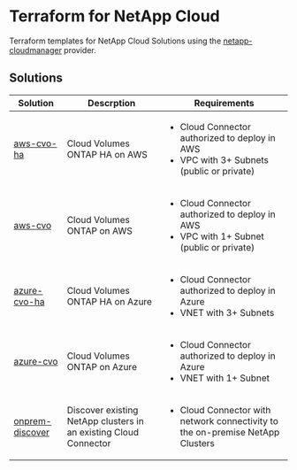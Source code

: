 # Terraform for NetApp Cloud

Terraform templates for NetApp Cloud Solutions using the [netapp-cloudmanager](https://registry.terraform.io/providers/NetApp/netapp-cloudmanager/latest) provider.

## Solutions

Solution | Descrption | Requirements |
----------|------------|--------------|
[aws-cvo-ha](aws-cvo-ha/) | Cloud Volumes ONTAP HA on AWS | <ul><li>Cloud Connector authorized to deploy in AWS</li><li>VPC with 3+ Subnets (public or private)</li></ul> |
[aws-cvo](aws-cvo/) | Cloud Volumes ONTAP on AWS | <ul><li>Cloud Connector authorized to deploy in AWS</li><li>VPC with 1+ Subnet (public or private)</li></ul> |
[azure-cvo-ha](azure-cvo-ha/) | Cloud Volumes ONTAP HA on Azure | <ul><li>Cloud Connector authorized to deploy in Azure</li><li>VNET with 3+ Subnets</li></ul> |
[azure-cvo](azure-cvo/) | Cloud Volumes ONTAP on Azure | <ul><li>Cloud Connector authorized to deploy in Azure</li><li>VNET with 1+ Subnet</li></ul> |
[onprem-discover](onprem-discover/) | Discover existing NetApp clusters in an existing Cloud Connector | <ul><li>Cloud Connector with network connectivity to the on-premise NetApp Clusters</li></ul> |
